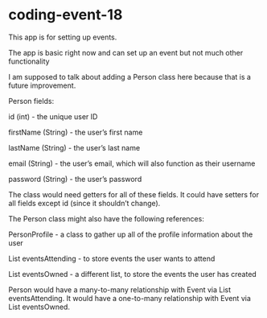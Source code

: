 # coding-event-18

This app is for setting up events.


The app is basic right now and can set up an event but not much other functionality


I am supposed to talk about adding a Person class here because that is a future improvement.

Person fields:

id (int) - the unique user ID

firstName (String) - the user’s first name

lastName (String) - the user’s last name

email (String) - the user’s email, which will also function as their username

password (String) - the user’s password

The class would need getters for all of these fields. It could have setters for all fields except id (since it shouldn’t change).

The Person class might also have the following references:

PersonProfile - a class to gather up all of the profile information about the user

List<Events> eventsAttending - to store events the user wants to attend

List<Events> eventsOwned - a different list, to store the events the user has created

Person would have a many-to-many relationship with Event via List<Events> eventsAttending. It would have a one-to-many relationship with Event via List<Events> eventsOwned.
